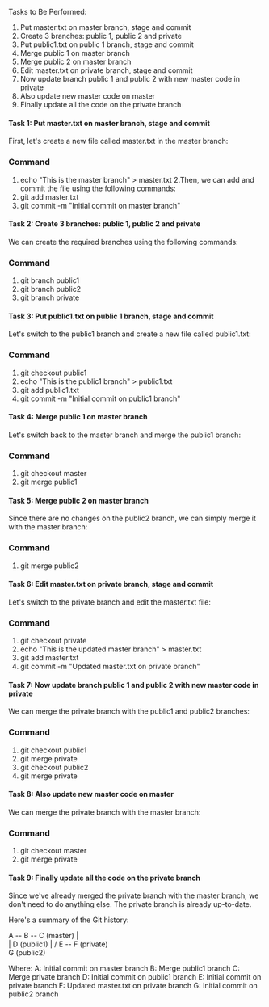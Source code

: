 Tasks to Be Performed: 
1. Put master.txt on master branch, stage and commit 
2. Create 3 branches: public 1, public 2 and private 
3. Put public1.txt on public 1 branch, stage and commit 
4. Merge public 1 on master branch 
5. Merge public 2 on master branch 
6. Edit master.txt on private branch, stage and commit 
7. Now update branch public 1 and public 2 with new master code in private 
8. Also update new master code on master 
9. Finally update all the code on the private branch


#### Task 1: Put master.txt on master branch, stage and commit
First, let's create a new file called master.txt in the master branch:
### Command
1. echo "This is the master branch" > master.txt
2.Then, we can add and commit the file using the following commands:
3. git add master.txt
4. git commit -m "Initial commit on master branch"

#### Task 2: Create 3 branches: public 1, public 2 and private
We can create the required branches using the following commands:
### Command
1. git branch public1
2. git branch public2
3. git branch private

#### Task 3: Put public1.txt on public 1 branch, stage and commit
Let's switch to the public1 branch and create a new file called public1.txt:
### Command
1. git checkout public1
2. echo "This is the public1 branch" > public1.txt
3. git add public1.txt
4. git commit -m "Initial commit on public1 branch"

#### Task 4: Merge public 1 on master branch
Let's switch back to the master branch and merge the public1 branch:
### Command
1. git checkout master
2. git merge public1

#### Task 5: Merge public 2 on master branch
Since there are no changes on the public2 branch, we can simply merge it with the master branch:
### Command
1. git merge public2

#### Task 6: Edit master.txt on private branch, stage and commit
Let's switch to the private branch and edit the master.txt file:
### Command
1. git checkout private
2. echo "This is the updated master branch" > master.txt
3. git add master.txt
4. git commit -m "Updated master.txt on private branch"

#### Task 7: Now update branch public 1 and public 2 with new master code in private
We can merge the private branch with the public1 and public2 branches:
### Command
1. git checkout public1
2. git merge private
3. git checkout public2
4. git merge private

#### Task 8: Also update new master code on master
We can merge the private branch with the master branch:
### Command
1. git checkout master
2. git merge private

#### Task 9: Finally update all the code on the private branch
Since we've already merged the private branch with the master branch, we don't need to do anything else. The private branch is already up-to-date.


Here's a summary of the Git history:

A -- B -- C   (master)
|       \
|        D   (public1)
|       /
E -- F   (private)
 \
  G   (public2)

Where:
A: Initial commit on master branch
B: Merge public1 branch
C: Merge private branch
D: Initial commit on public1 branch
E: Initial commit on private branch
F: Updated master.txt on private branch
G: Initial commit on public2 branch
